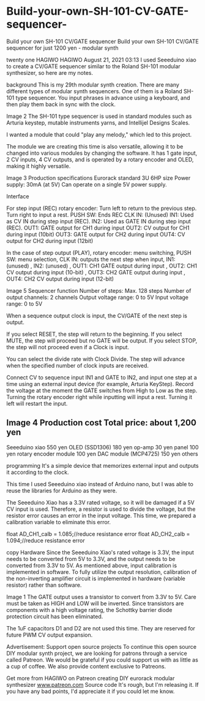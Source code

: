 # Build-your-own-SH-101-CV-GATE-sequencer-
Build your own SH-101 CV/GATE sequencer
Build your own SH-101 CV/GATE sequencer for just 1200 yen - modular synth

twenty one
HAGIWO
HAGIWO
August 21, 2021 03:13
I used Seeeduino xiao to create a CV/GATE sequencer similar to the Roland SH-101 modular synthesizer, so here are my notes.


background
This is my 29th modular synth creation.
There are many different types of modular synth sequencers. One of them is a Roland SH-101 type sequencer. You input phrases in advance using a keyboard, and then play them back in sync with the clock.

Image 2
The SH-101 type sequencer is used in standard modules such as Arturia keystep, mutable instruments yarns, and Intellijel Designs Scales.

I wanted a module that could "play any melody," which led to this project.

The module we are creating this time is also versatile, allowing it to be changed into various modules by changing the software. It has 1 gate input, 2 CV inputs, 4 CV outputs, and is operated by a rotary encoder and OLED, making it highly versatile.

Image 3
Production specifications
Eurorack standard 3U 6HP size
Power supply: 30mA (at 5V) 
Can operate on a single 5V power supply.

Interface

For step input (REC)
rotary encoder: Turn left to return to the previous step. Turn right to input a rest.
PUSH SW: Ends REC
CLK IN: (Unused)
IN1: Used as CV IN during step input (REC).
IN2: Used as GATE IN during step input (REC).
OUT1: GATE output for CH1 during input
OUT2: CV output for CH1 during input (10bit)
OUT3: GATE output for CH2 during input
OUT4: CV output for CH2 during input (12bit)

In the case of step output (PLAY),
rotary encoder: menu switching,
PUSH SW: menu selection,
CLK IN: outputs the next step when input,
IN1: (unused)
, IN2: (unused)
, OUT1: CH1 GATE output during input
, OUT2: CH1 CV output during input (10-bit)
, OUT3: CH2 GATE output during input
, OUT4: CH2 CV output during input (12-bit)

Image 5
Sequencer function
Number of steps: Max. 128 steps
Number of output channels: 2 channels
Output voltage range: 0 to 5V
Input voltage range: 0 to 5V

When a sequence output
clock is input, the CV/GATE of the next step is output.

If you select RESET, the step will return to the beginning.
If you select MUTE, the step will proceed but no GATE will be output.
If you select STOP, the step will not proceed even if a Clock is input.

You can select the divide rate with Clock Divide. The step will advance when the specified number of clock inputs are received.

Connect CV to sequence input
IN1 and GATE to IN2, and input one step at a time using an external input device (for example, Arturia KeyStep). Record the voltage at the moment the GATE switches from High to Low as the step.
Turning the rotary encoder right while inputting will input a rest. Turning it left will restart the input.

Image 4
Production cost
Total price: about 1,200 yen
------------------
Seeeduino xiao 550 yen
OLED (SSD1306) 180 yen
op-amp 30 yen
panel 100 yen
rotary encoder module 100 yen
DAC module (MCP4725) 150 yen
others

programming
It's a simple device that memorizes external input and outputs it according to the clock.

This time I used Seeeduino xiao instead of Arduino nano, but I was able to reuse the libraries for Arduino as they were.

The Seeeduino Xiao has a 3.3V rated voltage, so it will be damaged if a 5V CV input is used. Therefore, a resistor is used to divide the voltage, but the resistor error causes an error in the input voltage.
This time, we prepared a calibration variable to eliminate this error.

float AD_CH1_calb = 1.085;//reduce resistance error
float AD_CH2_calb = 1.094;//reduce resistance error

copy
Hardware
Since the Seeeduino Xiao's rated voltage is 3.3V, the input needs to be converted from 5V to 3.3V, and the output needs to be converted from 3.3V to 5V.
As mentioned above, input calibration is implemented in software.
To fully utilize the output resolution, calibration of the non-inverting amplifier circuit is implemented in hardware (variable resistor) rather than software.

Image 1
The GATE output uses a transistor to convert from 3.3V to 5V. Care must be taken as HIGH and LOW will be inverted.
Since transistors are components with a high voltage rating, the Schottky barrier diode protection circuit has been eliminated.

The 1uF capacitors D1 and D2 are not used this time. They are reserved for future PWM CV output expansion.

Advertisement: Support open source projects
To continue this open source DIY modular synth project, we are looking for patrons through a service called Patreon.
We would be grateful if you could support us with as little as a cup of coffee.
We also provide content exclusive to Patreons.

Get more from HAGIWO on Patreon
creating DIY eurorack modular synthesizer
www.patreon.com
Source code
It's rough, but I'm releasing it. If you have any bad points, I'd appreciate it if you could let me know.

